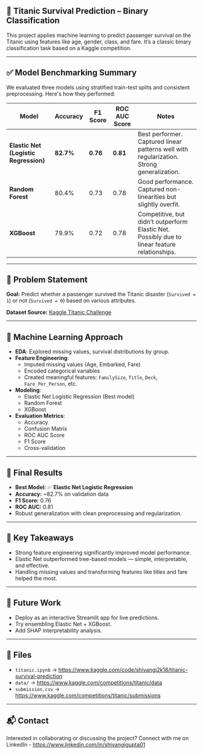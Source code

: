## 🚢 Titanic Survival Prediction – Binary Classification

This project applies machine learning to predict passenger survival on the Titanic using features like age, gender, class, and fare. It’s a classic binary classification task based on a Kaggle competition.

---

## ✅ Model Benchmarking Summary

We evaluated three models using stratified train-test splits and consistent preprocessing. Here's how they performed:

| Model                                  | Accuracy | F1 Score | ROC AUC Score | Notes |
|----------------------------------------|----------|----------|----------------|-------|
| **Elastic Net (Logistic Regression)**  | **82.7%** | **0.76** | **0.81**        | Best performer. Captured linear patterns well with regularization. Strong generalization. |
| **Random Forest**                      | 80.4%    | 0.73     | 0.78            | Good performance. Captured non-linearities but slightly overfit. |
| **XGBoost**                            | 79.9%    | 0.72     | 0.78            | Competitive, but didn’t outperform Elastic Net. Possibly due to linear feature relationships. |

---

## 📌 Problem Statement

**Goal:** Predict whether a passenger survived the Titanic disaster (`Survived = 1`) or not (`Survived = 0`) based on various attributes.

**Dataset Source:** [Kaggle Titanic Challenge](https://www.kaggle.com/c/titanic)

---

## 🧠 Machine Learning Approach

- **EDA**: Explored missing values, survival distributions by group.
- **Feature Engineering**:
  - Imputed missing values (Age, Embarked, Fare)
  - Encoded categorical variables
  - Created meaningful features: `FamilySize`, `Title`, `Deck`, `Fare_Per_Person`, etc.
- **Modeling**:
  - Elastic Net Logistic Regression (Best model)
  - Random Forest
  - XGBoost
- **Evaluation Metrics**:
  - Accuracy
  - Confusion Matrix
  - ROC AUC Score
  - F1 Score
  - Cross-validation

---

## 🏁 Final Results

- **Best Model:** ✅ **Elastic Net Logistic Regression**
- **Accuracy:** ~82.7% on validation data
- **F1 Score:** 0.76
- **ROC AUC:** 0.81
- Robust generalization with clean preprocessing and regularization.

---

## 📌 Key Takeaways

- Strong feature engineering significantly improved model performance.
- Elastic Net outperformed tree-based models — simple, interpretable, and effective.
- Handling missing values and transforming features like titles and fare helped the most.

---

## 🚀 Future Work

- Deploy as an interactive Streamlit app for live predictions.
- Try ensembling Elastic Net + XGBoost.
- Add SHAP interpretability analysis.

---

## 📁 Files

- `titanic.ipynb` → https://www.kaggle.com/code/shivangi2k18/titanic-survival-prediction
- `data/` → https://www.kaggle.com/competitions/titanic/data
- `submission.csv` → https://www.kaggle.com/competitions/titanic/submissions

---

## 📬 Contact

Interested in collaborating or discussing the project? Connect with me on LinkedIn - https://www.linkedin.com/in/shivangigupta01
